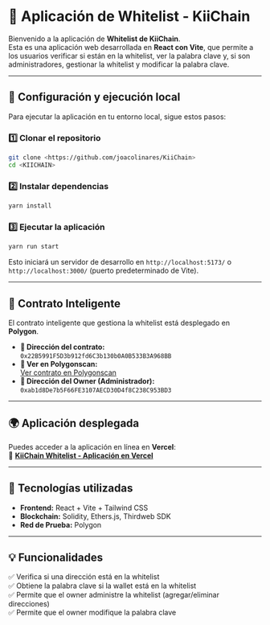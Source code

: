 # 🚀 Aplicación de Whitelist - KiiChain  

Bienvenido a la aplicación de **Whitelist de KiiChain**.  
Esta es una aplicación web desarrollada en **React con Vite**, que permite a los usuarios verificar si están en la whitelist, ver la palabra clave y, si son administradores, gestionar la whitelist y modificar la palabra clave.

---

## 📌 Configuración y ejecución local  

Para ejecutar la aplicación en tu entorno local, sigue estos pasos:  

### **1️⃣ Clonar el repositorio**  
```sh
git clone <https://github.com/joacolinares/KiiChain>
cd <KIICHAIN>
```

### **2️⃣ Instalar dependencias**  
```sh
yarn install
```

### **3️⃣ Ejecutar la aplicación**  
```sh
yarn run start
```
Esto iniciará un servidor de desarrollo en `http://localhost:5173/` o `http://localhost:3000/` (puerto predeterminado de Vite).  

---

## 📡 Contrato Inteligente  

El contrato inteligente que gestiona la whitelist está desplegado en **Polygon**.  

- **📍 Dirección del contrato:**  
  `0x22B5991F5D3b912fd6C3b130b0A0B533B3A968BB`  
- **🔗 Ver en Polygonscan:**  
  [Ver contrato en Polygonscan](https://polygonscan.com/address/0x22B5991F5D3b912fd6C3b130b0A0B533B3A968BB#code)  
- **👑 Dirección del Owner (Administrador):**  
  `0xab1d8De7b5F66FE3107AECD30D4f8C238C953BD3`

---

## 🌍 Aplicación desplegada  

Puedes acceder a la aplicación en línea en **Vercel**:  
🔗 **[KiiChain Whitelist - Aplicación en Vercel](https://kii-chain.vercel.app)**  

---

## 🔧 Tecnologías utilizadas  

- **Frontend:** React + Vite + Tailwind CSS  
- **Blockchain:** Solidity, Ethers.js, Thirdweb SDK  
- **Red de Prueba:** Polygon  

---

## 💡 Funcionalidades  

✅ Verifica si una dirección está en la whitelist  
✅ Obtiene la palabra clave si la wallet está en la whitelist  
✅ Permite que el owner administre la whitelist (agregar/eliminar direcciones)  
✅ Permite que el owner modifique la palabra clave  


